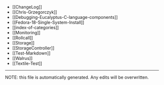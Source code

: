 * [[ChangeLog]]
* [[Chris-Grzegorczyk]]
* [[Debugging-Eucalyptus-C-language-components]]
* [[Fedora-18-Single-System-Install]]
* [[index-of-categories]]
* [[Monitoring]]
* [[Rollcall]]
* [[Storage]]
* [[StorageController]]
* [[Test-Markdown]]
* [[Walrus]]
* [[Textile-Test]]


*****
NOTE: this file is automatically generated. Any edits will be overwritten.
